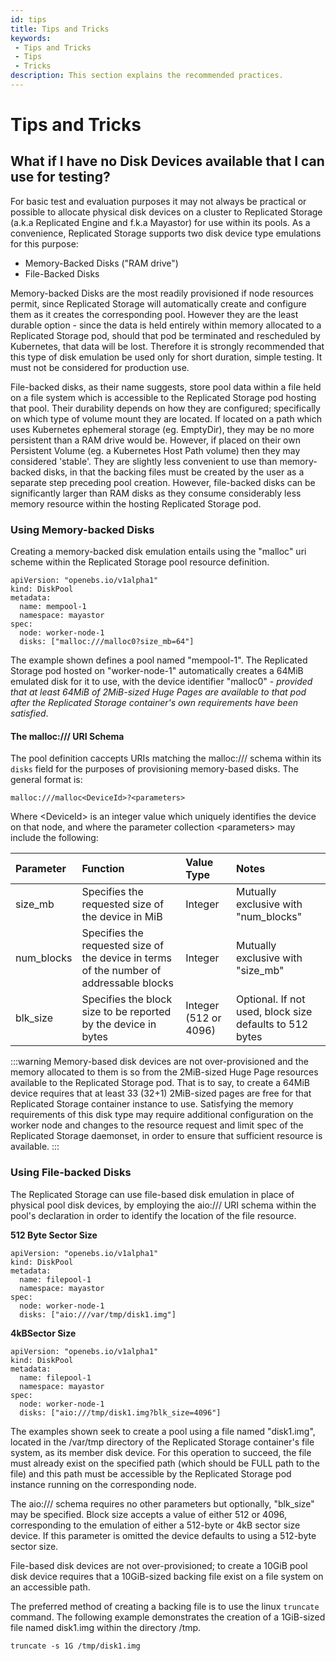 ```yaml
---
id: tips
title: Tips and Tricks
keywords:
 - Tips and Tricks
 - Tips
 - Tricks
description: This section explains the recommended practices.
---
```

# Tips and Tricks

## What if I have no Disk Devices available that I can use for testing?

For basic test and evaluation purposes it may not always be practical or possible to allocate physical disk devices on a cluster to Replicated Storage (a.k.a Replicated Engine and f.k.a Mayastor) for use within its pools. As a convenience, Replicated Storage supports two disk device type emulations for this purpose:

* Memory-Backed Disks \("RAM drive"\)
* File-Backed Disks

Memory-backed Disks are the most readily provisioned if node resources permit, since Replicated Storage will automatically create and configure them as it creates the corresponding pool. However they are the least durable option - since the data is held entirely within memory allocated to a Replicated Storage pod, should that pod be terminated and rescheduled by Kubernetes, that data will be lost. Therefore it is strongly recommended that this type of disk emulation be used only for short duration, simple testing. It must not be considered for production use.

File-backed disks, as their name suggests, store pool data within a file held on a file system which is accessible to the Replicated Storage pod hosting that pool. Their durability depends on how they are configured; specifically on which type of volume mount they are located. If located on a path which uses Kubernetes ephemeral storage \(eg. EmptyDir\), they may be no more persistent than a RAM drive would be. However, if placed on their own Persistent Volume \(eg. a Kubernetes Host Path volume\) then they may considered 'stable'. They are slightly less convenient to use than memory-backed disks, in that the backing files must be created by the user as a separate step preceding pool creation. However, file-backed disks can be significantly larger than RAM disks as they consume considerably less memory resource within the hosting Replicated Storage pod.

### Using Memory-backed Disks

Creating a memory-backed disk emulation entails using the "malloc" uri scheme within the Replicated Storage pool resource definition.

```
apiVersion: "openebs.io/v1alpha1"
kind: DiskPool
metadata:
  name: mempool-1
  namespace: mayastor
spec:
  node: worker-node-1
  disks: ["malloc:///malloc0?size_mb=64"]
```

The example shown defines a pool named "mempool-1". The Replicated Storage pod hosted on "worker-node-1" automatically creates a 64MiB emulated disk for it to use, with the device identifier "malloc0" - _provided that at least 64MiB of 2MiB-sized Huge Pages are available to that pod after the Replicated Storage container's own requirements have been satisfied_.

#### The malloc:/// URI Schema

The pool definition caccepts URIs matching the malloc:/// schema within its `disks` field for the purposes of provisioning memory-based disks. The general format is:

`malloc:///malloc<DeviceId>?<parameters>`

Where &lt;DeviceId&gt; is an integer value which uniquely identifies the device on that node, and where the parameter collection &lt;parameters&gt; may include the following:

| Parameter | Function | Value Type | Notes |
| :--- | :--- | :--- | :--- |
| size\_mb | Specifies the requested size of the device in MiB | Integer | Mutually exclusive with "num\_blocks" |
| num\_blocks | Specifies the requested size of the device in terms of the number of addressable blocks | Integer | Mutually exclusive with "size\_mb" |
| blk\_size | Specifies the block size to be reported by the device in bytes | Integer \(512 or 4096\) | Optional. If not used, block size defaults to 512 bytes |

:::warning
Memory-based disk devices are not over-provisioned and the memory allocated to them is so from the 2MiB-sized Huge Page resources available to the Replicated Storage pod. That is to say, to create a 64MiB device requires that at least 33 \(32+1\) 2MiB-sized pages are free for that Replicated Storage container instance to use. Satisfying the memory requirements of this disk type may require additional configuration on the worker node and changes to the resource request and limit spec of the Replicated Storage daemonset, in order to ensure that sufficient resource is available.
:::

### Using File-backed Disks

The Replicated Storage can use file-based disk emulation in place of physical pool disk devices, by employing the aio:/// URI schema within the pool's declaration in order to identify the location of the file resource.

**512 Byte Sector Size**

```
apiVersion: "openebs.io/v1alpha1"
kind: DiskPool
metadata:
  name: filepool-1
  namespace: mayastor
spec:
  node: worker-node-1
  disks: ["aio:///var/tmp/disk1.img"]
```

**4kBSector Size**

```
apiVersion: "openebs.io/v1alpha1"
kind: DiskPool
metadata:
  name: filepool-1
  namespace: mayastor
spec:
  node: worker-node-1
  disks: ["aio:///tmp/disk1.img?blk_size=4096"]
```

The examples shown seek to create a pool using a file named "disk1.img", located in the /var/tmp directory of the Replicated Storage container's file system, as its member disk device. For this operation to succeed, the file must already exist on the specified path \(which should be FULL path to the file\) and this path must be accessible by the Replicated Storage pod instance running on the corresponding node.

The aio:/// schema requires no other parameters but optionally, "blk\_size" may be specified. Block size accepts a value of either 512 or 4096, corresponding to the emulation of either a 512-byte or 4kB sector size device. If this parameter is omitted the device defaults to using a 512-byte sector size.

File-based disk devices are not over-provisioned; to create a 10GiB pool disk device requires that a 10GiB-sized backing file exist on a file system on an accessible path.

The preferred method of creating a backing file is to use the linux `truncate` command. The following example demonstrates the creation of a 1GiB-sized file named disk1.img within the directory /tmp.

```
truncate -s 1G /tmp/disk1.img
```



